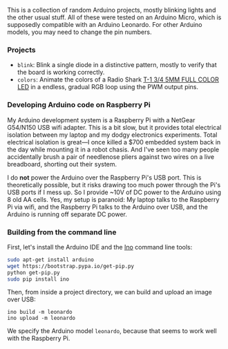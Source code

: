 This is a collection of random Arduino projects, mostly blinking lights
and the other usual stuff.  All of these were tested on an Arduino Micro,
which is supposedly compatible with an Arduino Leonardo.  For other Arduino
models, you may need to change the pin numbers.

### Projects

* `blink`: Blink a single diode in a distinctive pattern, mostly to verify
  that the board is working correctly.
* `colors`: Animate the colors of a Radio Shark
  [T-1 3/4 5MM FULL COLOR LED][rgbled] in a endless, gradual RGB loop using
  the PWM output pins.

### Developing Arduino code on Raspberry Pi

My Arduino development system is a Raspberry Pi with a NetGear G54/N150 USB
wifi adapter.  This is a bit slow, but it provides total electrical
isolation between my laptop and my dodgy electronics experiments.  Total
electrical isolation is great—I once killed a $700 embedded system back in
the day while mounting it in a robot chasis.  And I've seen too many people
accidentally brush a pair of needlenose pliers against two wires on a live
breadboard, shorting out their system.

I do **not** power the Arduino over the Raspberry Pi's USB port.  This is
theoretically possible, but it risks drawing too much power through the
Pi's USB ports if I mess up.  So I provide ~10V of DC power to the Arduino
using 8 old AA cells.  Yes, my setup is paranoid: My laptop talks to the
Raspberry Pi via wifi, and the Raspberry Pi talks to the Arduino over USB,
and the Arduino is running off separate DC power.

### Building from the command line

First, let's install the Arduino IDE and the [Ino][] command line tools:

```sh
sudo apt-get install arduino
wget https://bootstrap.pypa.io/get-pip.py
python get-pip.py
sudo pip install ino
```

Then, from inside a project directory, we can build and upload an image
over USB:

```
ino build -m leonardo
ino upload -m leonardo
```

We specify the Arduino model `leonardo`, because that seems to work well
with the Raspberry Pi.

[rgbled]: http://www.radioshack.com/t-1-3-4-5mm-full-color-led/2760028.html
[Ino]: http://inotool.org/
